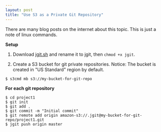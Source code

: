 ```yaml
---
layout: post
title: "Use S3 as a Private Git Repository"
---
```

There are many blog posts on the internet about this topic.
This is just a note of linux commands.

**Setup**

1. Download [jgit.sh](https://repo.eclipse.org/content/groups/releases//org/eclipse/jgit/org.eclipse.jgit.pgm/3.6.0.201412230720-r/org.eclipse.jgit.pgm-3.6.0.201412230720-r.sh) and rename it to jgit, then `chmod +x jgit`.

2. Create a S3 bucket for git private repositories.
Notice: The bucket is created in "US Standard" region by default.

```
$ s3cmd mb s3://my-bucket-for-git-repo
```

**For each git repository**

```
$ cd project1
$ git init
$ git add .
$ git commit -m "Initial commit"
$ git remote add origin amazon-s3://.jgit@my-bucket-for-git-repo/project1.git
$ jgit push origin master
```
